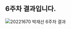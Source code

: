 ## 6주차 결과입니다.
![20221670 박재선 6주차 결과](https://user-images.githubusercontent.com/105197546/195230347-a85cb1a2-d532-4d8c-8be1-2e44008312f2.png)
